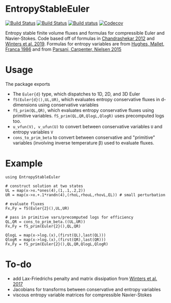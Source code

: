 # EntropyStableEuler

[![Build Status](https://travis-ci.com/jlchan/EntropyStableEuler.jl.svg?branch=master)](https://travis-ci.com/jlchan/EntropyStableEuler.jl)
[![Build Status](https://ci.appveyor.com/api/projects/status/github/jlchan/EntropyStableEuler.jl?svg=true)](https://ci.appveyor.com/project/jlchan/EntropyStableEuler-jl)
[![Build status](https://github.com/jlchan/EntropyStableEuler.jl/workflows/CI/badge.svg)](https://github.com/jlchan/EntropyStableEuler.jl/actions)
[![Codecov](https://codecov.io/gh/jlchan/EntropyStableEuler.jl/branch/master/graph/badge.svg)](https://codecov.io/gh/jlchan/EntropyStableEuler.jl)

Entropy stable finite volume fluxes and formulas for compressible Euler and Navier-Stokes. Code based off of formulas in [Chandrashekar 2012](https://doi.org/10.4208/cicp.170712.010313a) and [Winters et al. 2019](https://link.springer.com/article/10.1007/s10543-019-00789-w). Formulas for entropy variables are from [Hughes, Mallet, Franca 1986](https://doi.org/10.1016/0045-7825(86)90127-1) and from [Parsani, Carpenter, Nielsen 2015](https://doi.org/10.1016/j.jcp.2015.03.026)

# Usage

The package exports
- The `Euler{d}` type, which dispatches to 1D, 2D, and 3D Euler
- `fS(Euler{d}(),UL,UR)`, which evaluates entropy conservative fluxes in d-dimensions using conservative variables
- `fS_prim(QL,QR)`, which evaluates entropy conservative fluxes using primitive variables. `fS_prim(QL,QR,QlogL,QlogR)` uses precomputed logs too.
- `u_vfun(V), v_ufun(U)` to convert between conservative variables `U` and entropy variables `V`
- `cons_to_prim_beta` to convert between conservative and "primitive" variables (involving inverse temperature β) used to evaluate fluxes.

# Example 
```
using EntropyStableEuler

# construct solution at two states
UL = map(x->x.*ones(4),(1,.1,.2,2))
UR = map(x->x.+.1*randn(4),(rhoL,rhouL,rhovL,EL)) # small perturbation

# evaluate fluxes
Fx,Fy = fS(Euler{2}(),UL,UR)

# pass in primitive vars/precomputed logs for efficiency
QL,QR = cons_to_prim_beta.((UL,UR))
Fx,Fy = fS_prim(Euler{2}(),QL,QR)

QlogL = map(x->log.(x),(first(QL),last(QL)))
QlogR = map(x->log.(x),(first(QR),last(QR)))
Fx,Fy = fS_prim(Euler{2}(),QL,QR,QlogL,QlogR)
```

# To-do
- add Lax-Friedrichs penalty and matrix dissipation from [Winters et al. 2017](https://doi.org/10.1016/j.jcp.2016.12.006)
- Jacobians for transforms between conservative and entropy variables
- viscous entropy variable matrices for compressible Navier-Stokes
